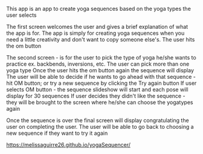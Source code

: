 This app is an app to create yoga sequences based on the yoga types the user selects

The first screen welcomes the user and gives a brief explanation of what the app is for.
The app is simply for creating yoga sequences when you need a little creativity and don't want to copy someone else's.
The user hits the om button

The second screen - is for the user to pick the type of yoga he/she wants to practice ex. backbends, inversions, etc.
The user can pick more than one yoga type
Once the user hits the om button again the sequence will display 
The user will be able to decide if he wants to go ahead with that sequence - hit OM button; or try a new sequence by clicking the Try again button
If user selects OM button - the sequence slideshow will start and each pose will display for 30 sequences
If user decides they didn't like the sequence - they will be brought to the screen where he/she can choose the yogatypes again

Once the sequence is over the final screen will display congratulating the user on completing the user.  The user will be able to go back to choosing a new sequence if they want to try it again


https://melissaguirre26.github.io/yogaSequencer/

